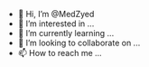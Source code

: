 - 👋 Hi, I’m @MedZyed
- 👀 I’m interested in ...
- 🌱 I’m currently learning ...
- 💞️ I’m looking to collaborate on ...
- 📫 How to reach me ...

<!---
MedZyed/MedZyed is a ✨ special ✨ repository because its `README.md` (this file) appears on your GitHub profile.
You can click the Preview link to take a look at your changes.
--->
